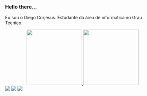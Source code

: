 ### Hello there...
Eu sou o Diego Corjesus.
Estudante da área de informatica no Grau Tecnico.

<div align="center">
  <a href="https://github.com/DiegoCorjesus">
  <img height="180em" src="https://github-readme-stats.vercel.app/api?username=DiegoCorjesus&show_icons=true&theme=dracula&include_all_commits=true&count_private=true"/>
  <img height="180em" src="https://github-readme-stats.vercel.app/api/top-langs/?username=DiegoCorjesus&layout=compact&langs_count=7&theme=dracula"/>
</div>

<div>
 <a href="https://instagram.com/diiegocg1" target="_blank"><img src="https://img.shields.io/badge/-Instagram-%23E4405F?style=for-the-badge&logo=instagram&logoColor=white" target="_blank"></a>
  <a href = "mailto:corjesusdiego@gmail.com"><img src="https://img.shields.io/badge/-Gmail-%23333?style=for-the-badge&logo=gmail&logoColor=white" target="_blank"></a>
  <a href="https://www.linkedin.com/in/diego-corjesus-708743bb/" target="_blank"><img src="https://img.shields.io/badge/-LinkedIn-%230077B5?style=for-the-badge&logo=linkedin&logoColor=white" target="_blank"></a>
</div>

